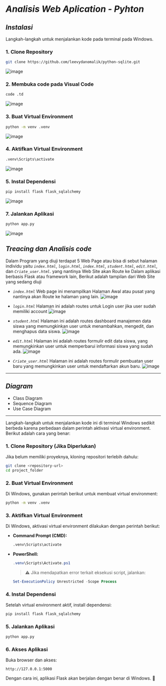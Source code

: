 # *Analisis Web Aplication - Pyhton*



## *Instalasi*
Langkah-langkah untuk menjalankan kode pada terminal pada Windows.

### **1. Clone Repository**
```bash
git clone https://github.com/leevydanomalik/python-sqlite.git
```
![image](https://github.com/user-attachments/assets/53444eb4-87ea-4845-9756-8534257d036c)

### **2. Membuka code pada Visual Code**
```bash
code .td
```
![image](https://github.com/user-attachments/assets/37433b2d-1edb-4f88-a30d-dc73fedc0859)

### **3. Buat Virtual Environment**
```bash
python -m venv .venv
```
![image](https://github.com/user-attachments/assets/b994df12-0ae4-4cf5-900e-75d338f644d6)


### **4. Aktifkan Virtual Environment**
```bash
.venv\Scripts\activate
```
![image](https://github.com/user-attachments/assets/df585e47-c8d6-40a5-9a18-6e1b6d6ffdcf)

### **5. Instal Dependensi**
```bash
pip install flask flask_sqlalchemy
```
![image](https://github.com/user-attachments/assets/3b5ac9ff-142f-498b-853f-0f77bcb86716)

### **7. Jalankan Aplikasi**
```bash
python app.py
```
![image](https://github.com/user-attachments/assets/fee42b31-7329-41e8-b810-788455758175)

## *Treacing dan Analisis code*
Dalam Program yang diuji terdapat 5 Web Page atau bisa di sebut halaman individu yaitu *`index.html`*, *`login.html`*, *`index.html`*, *`student.html`*, *`edit.html`*, dan *`Criate_user.html`*. yang nantinya Web Site akan Route ke Dalam aplikasi berbasis Flask atau framework lain, Berikut adalah tampilan dari Web Site yang sedang diuji
- *`index.html`*
  Web page ini menampilkan Halaman Awal atau pusat yang nantinya akan Route ke halaman yang lain.
  ![image](https://github.com/user-attachments/assets/d600abb7-349c-414f-99e0-35dd7860988d)

- *`login.html`*
  Halaman ini adalah routes untuk Login user jika user sudah memiliki account 
  ![image](https://github.com/user-attachments/assets/86ba268d-7827-41b2-98b4-c793dd553a11)

- *`student.html`*
  Halaman ini adalah routes dashboard manajemen data siswa yang memungkinkan user untuk menambahkan, mengedit, dan menghapus data siswa.
  ![image](https://github.com/user-attachments/assets/b0ce1713-1e8e-479d-ad2c-73ed64ebedc1)

- *`edit.html`*
  Halaman ini adalah routes formulir edit data siswa, yang memungkinkan user untuk memperbarui informasi siswa yang sudah ada.
  ![image](https://github.com/user-attachments/assets/1f8cc1f4-6d42-4395-9b9a-56b42b11265b)

- *`Criate_user.html`*
  Halaman ini adalah routes formulir pembuatan user baru yang memungkinkan user untuk mendaftarkan akun baru.
  ![image](https://github.com/user-attachments/assets/bd6cdf7c-eaac-4e06-b4b4-bce547abf1f7)

---


## *Diagram*

- Class Diagram
- Sequence Diagram
- Use Case Diagram


---


Langkah-langkah untuk menjalankan kode ini di terminal Windows sedikit berbeda karena perbedaan dalam perintah aktivasi virtual environment. Berikut adalah cara yang benar:

### **1. Clone Repository (Jika Diperlukan)**
Jika belum memiliki proyeknya, kloning repositori terlebih dahulu:  
```bash
git clone <repository-url>
cd project_folder
```

### **2. Buat Virtual Environment**
Di Windows, gunakan perintah berikut untuk membuat virtual environment:
```bash
python -m venv .venv
```

### **3. Aktifkan Virtual Environment**
Di Windows, aktivasi virtual environment dilakukan dengan perintah berikut:

- **Command Prompt (CMD):**
  ```bash
  .venv\Scripts\activate
  ```

- **PowerShell:**
  ```powershell
  .venv\Scripts\Activate.ps1
  ```

  > ⚠ Jika mendapatkan error terkait eksekusi script, jalankan:
  ```powershell
  Set-ExecutionPolicy Unrestricted -Scope Process
  ```

### **4. Instal Dependensi**
Setelah virtual environment aktif, install dependensi:
```bash
pip install flask flask_sqlalchemy
```

### **5. Jalankan Aplikasi**
```bash
python app.py
```

### **6. Akses Aplikasi**
Buka browser dan akses:
```
http://127.0.0.1:5000
```

Dengan cara ini, aplikasi Flask akan berjalan dengan benar di Windows. 🚀
